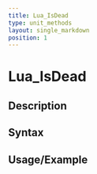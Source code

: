 ```yaml
---
title: Lua_IsDead
type: unit_methods
layout: single_markdown
position: 1
---
```


# Lua_IsDead

## Description

## Syntax

## Usage/Example



